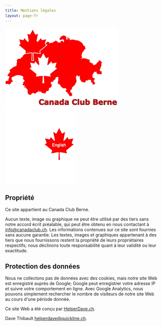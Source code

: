 ```yaml
---
title: Mentions légales
layout: page-fr
---
```


![logo](images/canadaclubbernelogo.jpg) [![logo](images/maple-leaf-english.jpg)](websiteinfo)

## Propriété
Ce site appartient au Canada Club Berne.

Aucun texte, image ou graphique ne peut être utilisé par des tiers sans notre accord écrit préalable, qui peut être obtenu en nous contactant à [info@canadaclub.ch](mailto:info@canadaclub.ch). 
Les informations contenues sur ce site sont fournies sans aucune garantie. Les textes, images et graphiques appartenant à des tiers que nous fournissons restent la propriété de leurs propriétaires respectifs; nous déclinons toute responsabilité quant à leur validité ou leur exactitude.

## Protection des données

Nous ne collectons pas de données avec des cookies, mais notre site Web est enregistré auprès de Google; Google peut enregistrer votre adresse IP et suivre votre comportement en ligne. Avec Google Analytics, nous pouvons simplement rechercher le nombre de visiteurs de notre site Web au cours d'une période donnée.


Ce site Web a été conçu par [HelperDave.ch](https://helperdave.ch).

Dave Thibault [helperdave@quickline.ch](nailto:helperdave@quickline.ch).